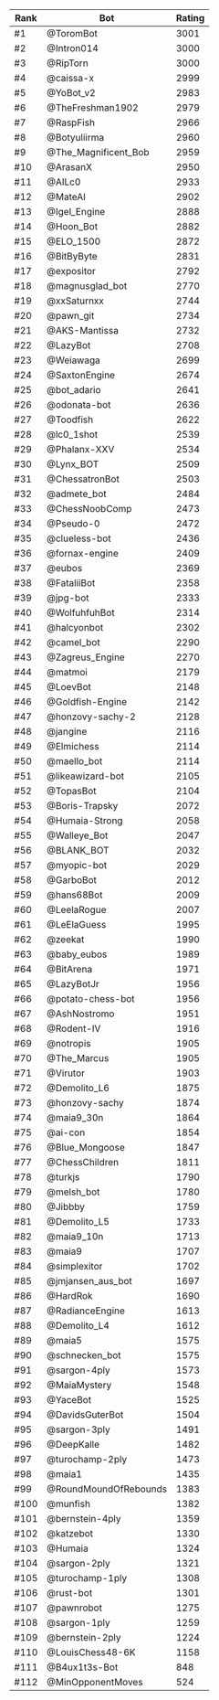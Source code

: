 Rank|Bot|Rating
---|---|---
#1|@ToromBot|3001
#2|@Intron014|3000
#3|@RipTorn|3000
#4|@caissa-x|2999
#5|@YoBot_v2|2983
#6|@TheFreshman1902|2979
#7|@RaspFish|2966
#8|@Botyuliirma|2960
#9|@The_Magnificent_Bob|2959
#10|@ArasanX|2950
#11|@AILc0|2933
#12|@MateAI|2902
#13|@Igel_Engine|2888
#14|@Hoon_Bot|2882
#15|@ELO_1500|2872
#16|@BitByByte|2831
#17|@expositor|2792
#18|@magnusglad_bot|2770
#19|@xxSaturnxx|2744
#20|@pawn_git|2734
#21|@AKS-Mantissa|2732
#22|@LazyBot|2708
#23|@Weiawaga|2699
#24|@SaxtonEngine|2674
#25|@bot_adario|2641
#26|@odonata-bot|2636
#27|@Toodfish|2622
#28|@lc0_1shot|2539
#29|@Phalanx-XXV|2534
#30|@Lynx_BOT|2509
#31|@ChessatronBot|2503
#32|@admete_bot|2484
#33|@ChessNoobComp|2473
#34|@Pseudo-0|2472
#35|@clueless-bot|2436
#36|@fornax-engine|2409
#37|@eubos|2369
#38|@FataliiBot|2358
#39|@jpg-bot|2333
#40|@WolfuhfuhBot|2314
#41|@halcyonbot|2302
#42|@camel_bot|2290
#43|@Zagreus_Engine|2270
#44|@matmoi|2179
#45|@LoevBot|2148
#46|@Goldfish-Engine|2142
#47|@honzovy-sachy-2|2128
#48|@jangine|2116
#49|@Elmichess|2114
#50|@maello_bot|2114
#51|@likeawizard-bot|2105
#52|@TopasBot|2104
#53|@Boris-Trapsky|2072
#54|@Humaia-Strong|2058
#55|@Walleye_Bot|2047
#56|@BLANK_BOT|2032
#57|@myopic-bot|2029
#58|@GarboBot|2012
#59|@hans68Bot|2009
#60|@LeelaRogue|2007
#61|@LeElaGuess|1995
#62|@zeekat|1990
#63|@baby_eubos|1989
#64|@BitArena|1971
#65|@LazyBotJr|1956
#66|@potato-chess-bot|1956
#67|@AshNostromo|1951
#68|@Rodent-IV|1916
#69|@notropis|1905
#70|@The_Marcus|1905
#71|@Virutor|1903
#72|@Demolito_L6|1875
#73|@honzovy-sachy|1874
#74|@maia9_30n|1864
#75|@ai-con|1854
#76|@Blue_Mongoose|1847
#77|@ChessChildren|1811
#78|@turkjs|1790
#79|@melsh_bot|1780
#80|@Jibbby|1759
#81|@Demolito_L5|1733
#82|@maia9_10n|1713
#83|@maia9|1707
#84|@simplexitor|1702
#85|@jmjansen_aus_bot|1697
#86|@HardRok|1690
#87|@RadianceEngine|1613
#88|@Demolito_L4|1612
#89|@maia5|1575
#90|@schnecken_bot|1575
#91|@sargon-4ply|1573
#92|@MaiaMystery|1548
#93|@YaceBot|1525
#94|@DavidsGuterBot|1504
#95|@sargon-3ply|1491
#96|@DeepKalle|1482
#97|@turochamp-2ply|1473
#98|@maia1|1435
#99|@RoundMoundOfRebounds|1383
#100|@munfish|1382
#101|@bernstein-4ply|1359
#102|@katzebot|1330
#103|@Humaia|1324
#104|@sargon-2ply|1321
#105|@turochamp-1ply|1308
#106|@rust-bot|1301
#107|@pawnrobot|1275
#108|@sargon-1ply|1259
#109|@bernstein-2ply|1224
#110|@LouisChess48-6K|1158
#111|@B4ux1t3s-Bot|848
#112|@MinOpponentMoves|524
